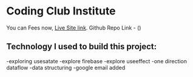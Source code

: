 # Coding Club Institute

You can Fees now, [Live Site link](https://doctime21.netlify.app/).
Github Repo Link - ()

## Technology I used to build this project:

-exploring usesatate
-explore firebase
-explore useeffect
-one direction dataflow
-data structuring
-google email added
